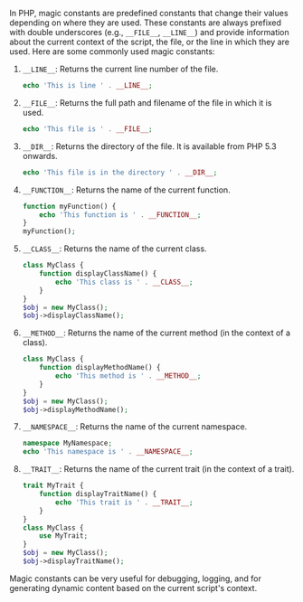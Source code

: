 In PHP, magic constants are predefined constants that change their values depending on where they are used. These constants are always prefixed with double underscores (e.g., `__FILE__`, `__LINE__`) and provide information about the current context of the script, the file, or the line in which they are used. Here are some commonly used magic constants:

1. `__LINE__`: Returns the current line number of the file.

   ```php
   echo 'This is line ' . __LINE__;
   ```

2. `__FILE__`: Returns the full path and filename of the file in which it is used.

   ```php
   echo 'This file is ' . __FILE__;
   ```

3. `__DIR__`: Returns the directory of the file. It is available from PHP 5.3 onwards.

   ```php
   echo 'This file is in the directory ' . __DIR__;
   ```

4. `__FUNCTION__`: Returns the name of the current function.

   ```php
   function myFunction() {
       echo 'This function is ' . __FUNCTION__;
   }
   myFunction();
   ```

5. `__CLASS__`: Returns the name of the current class.

   ```php
   class MyClass {
       function displayClassName() {
           echo 'This class is ' . __CLASS__;
       }
   }
   $obj = new MyClass();
   $obj->displayClassName();
   ```

6. `__METHOD__`: Returns the name of the current method (in the context of a class).

   ```php
   class MyClass {
       function displayMethodName() {
           echo 'This method is ' . __METHOD__;
       }
   }
   $obj = new MyClass();
   $obj->displayMethodName();
   ```

7. `__NAMESPACE__`: Returns the name of the current namespace.

   ```php
   namespace MyNamespace;
   echo 'This namespace is ' . __NAMESPACE__;
   ```

8. `__TRAIT__`: Returns the name of the current trait (in the context of a trait).

   ```php
   trait MyTrait {
       function displayTraitName() {
           echo 'This trait is ' . __TRAIT__;
       }
   }
   class MyClass {
       use MyTrait;
   }
   $obj = new MyClass();
   $obj->displayTraitName();
   ```

Magic constants can be very useful for debugging, logging, and for generating dynamic content based on the current script's context.